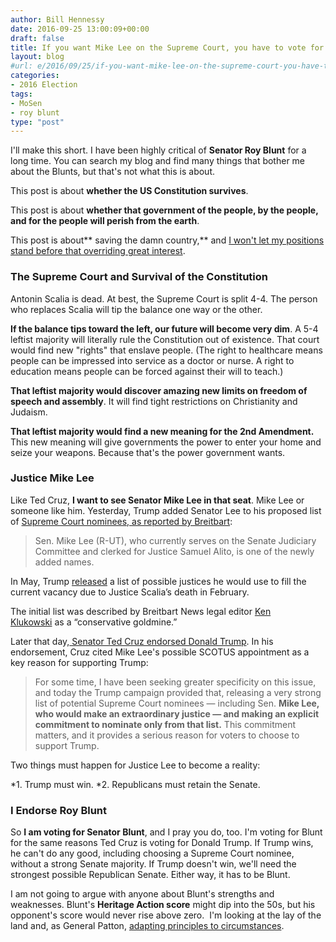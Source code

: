 ```yaml
---
author: Bill Hennessy
date: 2016-09-25 13:00:09+00:00
draft: false
title: If you want Mike Lee on the Supreme Court, you have to vote for Roy Blunt
layout: blog
#url: e/2016/09/25/if-you-want-mike-lee-on-the-supreme-court-you-have-to-vote-for-roy-blunt/
categories:
- 2016 Election
tags:
- MoSen
- roy blunt
type: "post"
---
```


I'll make this short. I have been highly critical of **Senator Roy Blunt** for a long time. You can search my blog and find many things that bother me about the Blunts, but that's not what this is about.

This post is about **whether the US Constitution survives**.

This post is about **whether that government of the people, by the people, and for the people will perish from the earth**.

This post is about** saving the damn country,** and [I won't let my positions stand before that overriding great interest](https://hennessysview.com/2014/03/15/talk-politician/).



### The Supreme Court and Survival of the Constitution



Antonin Scalia is dead. At best, the Supreme Court is split 4-4. The person who replaces Scalia will tip the balance one way or the other.

**If the balance tips toward the left, our future will become very dim**. A 5-4 leftist majority will literally rule the Constitution out of existence. That court would find new "rights" that enslave people. (The right to healthcare means people can be impressed into service as a doctor or nurse. A right to education means people can be forced against their will to teach.)

**That leftist majority would discover amazing new limits on freedom of speech and assembly**. It will find tight restrictions on Christianity and Judaism.

**That leftist majority would find a new meaning for the 2nd Amendment.** This new meaning will give governments the power to enter your home and seize your weapons. Because that's the power government wants.



### Justice Mike Lee



Like Ted Cruz, **I want to see Senator Mike Lee in that seat**. Mike Lee or someone like him. Yesterday, Trump added Senator Lee to his proposed list of [Supreme Court nominees, as reported by Breitbart](https://www.breitbart.com/2016-presidential-race/2016/09/23/donald-trump-expands-supreme-court-justice-list-includes-mike-lee/):



> Sen. Mike Lee (R-UT), who currently serves on the Senate Judiciary Committee and clerked for Justice Samuel Alito, is one of the newly added names.

In May, Trump [released](https://www.donaldjtrump.com/press-releases/donald-j.-trump-releases-list-of-names-of-potential-united-states-supreme-c) a list of possible justices he would use to fill the current vacancy due to Justice Scalia’s death in February.

The initial list was described by Breitbart News legal editor [Ken Klukowski](https://www.breitbart.com/radio/2016/05/21/klukowski-trump-scotus-list-conservative-goldmine/) as a “conservative goldmine.”



Later that day,[ Senator Ted Cruz endorsed Donald Trump](https://hennessysview.com/2016/09/24/nevertrump-self-immolation-over-trusty-ted-cruz/). In his endorsement, Cruz cited Mike Lee's possible SCOTUS appointment as a key reason for supporting Trump:



> For some time, I have been seeking greater specificity on this issue, and today the Trump campaign provided that, releasing a very strong list of potential Supreme Court nominees — including Sen. **Mike Lee, who would make an extraordinary justice — and making an explicit commitment to nominate only from that list.** This commitment matters, and it provides a serious reason for voters to choose to support Trump.



Two things must happen for Justice Lee to become a reality:




*1. Trump must win.
*2. Republicans must retain the Senate.




### I Endorse Roy Blunt



So **I am voting for Senator Blunt**, and I pray you do, too. I'm voting for Blunt for the same reasons Ted Cruz is voting for Donald Trump. If Trump wins, he can't do any good, including choosing a Supreme Court nominee, without a strong Senate majority. If Trump doesn't win, we'll need the strongest possible Republican Senate. Either way, it has to be Blunt.

I am not going to argue with anyone about Blunt's strengths and weaknesses. Blunt's **Heritage Action score** might dip into the 50s, but his opponent's score would never rise above zero.  I'm looking at the lay of the land and, as General Patton, [adapting principles to circumstances](https://hennessysview.com/2016/09/24/nevertrump-self-immolation-over-trusty-ted-cruz/).
